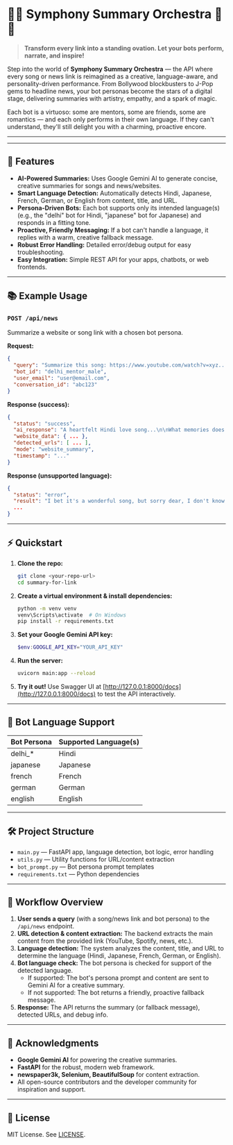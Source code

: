 

# 🎼🤖 Symphony Summary Orchestra 📰✨

> **Transform every link into a standing ovation. Let your bots perform, narrate, and inspire!**


Step into the world of **Symphony Summary Orchestra** — the API where every song or news link is reimagined as a creative, language-aware, and personality-driven performance. From Bollywood blockbusters to J-Pop gems to headline news, your bot personas become the stars of a digital stage, delivering summaries with artistry, empathy, and a spark of magic.

Each bot is a virtuoso: some are mentors, some are friends, some are romantics — and each only performs in their own language. If they can't understand, they'll still delight you with a charming, proactive encore.

---

---

## 🚀 Features

- **AI-Powered Summaries:** Uses Google Gemini AI to generate concise, creative summaries for songs and news/websites.
- **Smart Language Detection:** Automatically detects Hindi, Japanese, French, German, or English from content, title, and URL.
- **Persona-Driven Bots:** Each bot supports only its intended language(s) (e.g., the "delhi" bot for Hindi, "japanese" bot for Japanese) and responds in a fitting tone.
- **Proactive, Friendly Messaging:** If a bot can't handle a language, it replies with a warm, creative fallback message.
- **Robust Error Handling:** Detailed error/debug output for easy troubleshooting.
- **Easy Integration:** Simple REST API for your apps, chatbots, or web frontends.

---

## 📚 Example Usage

### `POST /api/news`
Summarize a website or song link with a chosen bot persona.

**Request:**
```json
{
  "query": "Summarize this song: https://www.youtube.com/watch?v=xyz...",
  "bot_id": "delhi_mentor_male",
  "user_email": "user@email.com",
  "conversation_id": "abc123"
}
```

**Response (success):**
```json
{
  "status": "success",
  "ai_response": "A heartfelt Hindi love song...\n\nWhat memories does this song bring to you? 💖",
  "website_data": { ... },
  "detected_urls": [ ... ],
  "mode": "website_summary",
  "timestamp": "..."
}
```

**Response (unsupported language):**
```json
{
  "status": "error",
  "result": "I bet it's a wonderful song, but sorry dear, I don't know this language yet! 🎶🌏",
  ...
}
```

---

## ⚡ Quickstart

1. **Clone the repo:**
   ```sh
   git clone <your-repo-url>
   cd summary-for-link
   ```
2. **Create a virtual environment & install dependencies:**
   ```sh
   python -m venv venv
   venv\Scripts\activate  # On Windows
   pip install -r requirements.txt
   ```
3. **Set your Google Gemini API key:**
   ```powershell
   $env:GOOGLE_API_KEY="YOUR_API_KEY"
   ```
4. **Run the server:**
   ```sh
   uvicorn main:app --reload
   ```
5. **Try it out!** Use Swagger UI at [http://127.0.0.1:8000/docs](http://127.0.0.1:8000/docs) to test the API interactively.

---

## 🤖 Bot Language Support
| Bot Persona      | Supported Language(s) |
|------------------|-----------------------|
| delhi_*          | Hindi                 |
| japanese         | Japanese              |
| french           | French                |
| german           | German                |
| english          | English               |

---


## 🛠️ Project Structure
- `main.py` — FastAPI app, language detection, bot logic, error handling
- `utils.py` — Utility functions for URL/content extraction
- `bot_prompt.py` — Bot persona prompt templates
- `requirements.txt` — Python dependencies

---

## 🔄 Workflow Overview

1. **User sends a query** (with a song/news link and bot persona) to the `/api/news` endpoint.
2. **URL detection & content extraction:** The backend extracts the main content from the provided link (YouTube, Spotify, news, etc.).
3. **Language detection:** The system analyzes the content, title, and URL to determine the language (Hindi, Japanese, French, German, or English).
4. **Bot language check:** The bot persona is checked for support of the detected language.
   - If supported: The bot's persona prompt and content are sent to Gemini AI for a creative summary.
   - If not supported: The bot returns a friendly, proactive fallback message.
5. **Response:** The API returns the summary (or fallback message), detected URLs, and debug info.

---

## 🙏 Acknowledgments

- **Google Gemini AI** for powering the creative summaries.
- **FastAPI** for the robust, modern web framework.
- **newspaper3k, Selenium, BeautifulSoup** for content extraction.
- All open-source contributors and the developer community for inspiration and support.


---

## 📄 License
MIT License. See [LICENSE](LICENSE).
